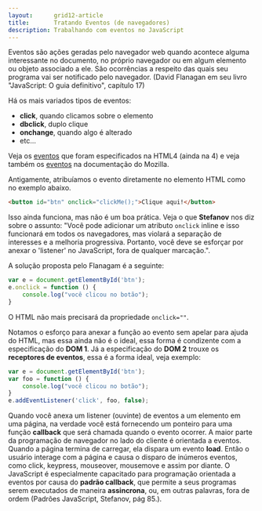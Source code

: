 ```yaml
---
layout:      grid12-article
title:       Tratando Eventos (de navegadores)
description: Trabalhando com eventos no JavaScript
---
```


Eventos são ações geradas pelo navegador web quando acontece alguma interessante no documento, no próprio navegador ou em
algum elemento ou objeto associado a ele. São ocorrências a respeito das quais seu programa vai ser notificado pelo 
navegador. (David Flanagan em seu livro "JavaScript: O guia definitivo", capítulo 17)

Há os mais variados tipos de eventos:

- __click__, quando clicamos sobre o elemento
- __dbclick__, duplo clique
- __onchange__, quando algo é alterado
- etc...

Veja os [eventos](http://www.w3.org/TR/1998/REC-html40-19980424/interact/scripts.html#h-18.2.3 "link-externo")
que foram especificados na HTML4 (ainda na 4) e veja também os 
[eventos](https://developer.mozilla.org/en-US/docs/Web/API/Window#Event_handlers "link-externo") na documentação do Mozilla.

Antigamente, atribuíamos o evento diretamente no elemento HTML como no exemplo abaixo.

```html
<button id="btn" onclick="clickMe();">Clique aqui!</button>
```

Isso ainda funciona, mas não é um boa prática. Veja o que __Stefanov__ nos diz sobre o assunto: "Você pode adicionar um
atributo `onclick` inline e isso funcionará em todos os navegadores, mas violará a separação de interesses e a melhoria 
progressiva. Portanto, você deve se esforçar por anexar o 'listener' no JavaScript, fora de qualquer marcação.".

A solução proposta pelo Flanagam é a seguinte:

```javascript
var e = document.getElementById('btn');
e.onclick = function () {
    console.log("você clicou no botão");
}
```

O HTML não mais precisará da propriedade `onclick=""`.

Notamos o esforço para anexar a função ao evento sem apelar para ajuda do HTML, mas essa ainda não é o ideal, essa forma
é condizente com a especificação do __DOM 1__. Já a especificação do __DOM 2__ trouxe os __receptores de eventos__, 
essa é a forma ideal, veja exemplo:

```javascript
var e = document.getElementById('btn');
var foo = function () {
    console.log("você clicou no botão");
}
e.addEventListener('click', foo, false);
```

Quando você anexa um listener (ouvinte) de eventos a um elemento em uma página, na verdade você está fornecendo um
ponteiro para uma função __callback__ que será chamada quando o evento ocorrer. A maior parte da programação de navegador
no lado do cliente é orientada a eventos. Quando a página termina de carregar, ela dispara um evento __load__. Então o
usuário interage com a página e causa o disparo de inúmeros eventos, como click, keypress, mouseover, mousemove e assim
por diante. O JavaScript é especialmente capacitado para programação orientada a eventos por causa do __padrão callback__,
que permite a seus programas serem executados de maneira __assincrona__, ou, em outras palavras, fora de ordem 
(Padrões JavaScript, Stefanov, pág 85.).

<!--
http://eloquentjavascript.net/1st_edition/chapter13.html
-->